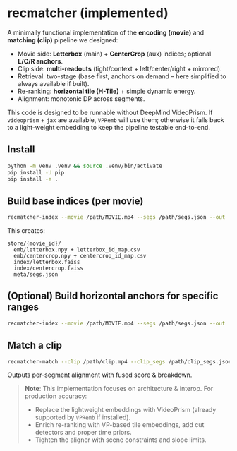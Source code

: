 # recmatcher (implemented)

A minimally functional implementation of the **encoding (movie)** and **matching (clip)** pipeline we designed:
- Movie side: **Letterbox** (main) + **CenterCrop** (aux) indices; optional **L/C/R anchors**.
- Clip side: **multi-readouts** (tight/context + left/center/right + mirrored).
- Retrieval: two-stage (base first, anchors on demand – here simplified to always available if built).
- Re-ranking: **horizontal tile (H-Tile)** + simple dynamic energy.
- Alignment: monotonic DP across segments.

This code is designed to be runnable without DeepMind VideoPrism. If `videoprism` + `jax` are available, `VPRemb` will use them; otherwise it falls back to a light-weight embedding to keep the pipeline testable end-to-end.

## Install

```bash
python -m venv .venv && source .venv/bin/activate
pip install -U pip
pip install -e .
```

## Build base indices (per movie)

```bash
recmatcher-index --movie /path/MOVIE.mp4 --segs /path/segs.json --out ./store --base
```

This creates:
```
store/{movie_id}/
  emb/letterbox.npy + letterbox_id_map.csv
  emb/centercrop.npy + centercrop_id_map.csv
  index/letterbox.faiss
  index/centercrop.faiss
  meta/segs.json
```

## (Optional) Build horizontal anchors for specific ranges

```bash
recmatcher-index --movie /path/MOVIE.mp4 --segs /path/segs.json --out ./store --anchors --ranges 600-1200,2200-2600
```

## Match a clip

```bash
recmatcher-match --clip /path/clip.mp4 --clip_segs /path/clip_segs.json --store ./store --out match.json
```

Outputs per-segment alignment with fused score & breakdown.

> **Note**: This implementation focuses on architecture & interop. For production accuracy:
> - Replace the lightweight embeddings with VideoPrism (already supported by `VPRemb` if installed).
> - Enrich re-ranking with VP-based tile embeddings, add cut detectors and proper time priors.
> - Tighten the aligner with scene constraints and slope limits.
